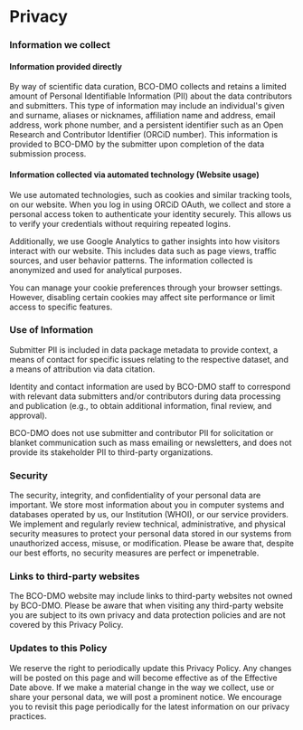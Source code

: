 # Privacy

### Information we collect&#x20;

#### Information provided directly

By way of scientific data curation, BCO-DMO collects and retains a limited amount of Personal Identifiable Information (PII) about the data contributors and submitters. This type of information may include an individual's given and surname, aliases or nicknames, affiliation name and address, email address, work phone number, and a persistent identifier such as an Open Research and Contributor Identifier (ORCiD number). This information is provided to BCO-DMO by the submitter upon completion of the data submission process.&#x20;

#### Information collected via automated technology (Website usage)

We use automated technologies, such as cookies and similar tracking tools, on our website. When you log in using ORCiD OAuth, we collect and store a personal access token to authenticate your identity securely. This allows us to verify your credentials without requiring repeated logins.

Additionally, we use Google Analytics to gather insights into how visitors interact with our website. This includes data such as page views, traffic sources, and user behavior patterns. The information collected is anonymized and used for analytical purposes.

You can manage your cookie preferences through your browser settings. However, disabling certain cookies may affect site performance or limit access to specific features.

### Use of Information

Submitter PII is included in data package metadata to provide context, a means of contact for specific issues relating to the respective dataset, and a means of attribution via data citation.

Identity and contact information are used by BCO-DMO staff to correspond with relevant data submitters and/or contributors during data processing and publication (e.g., to obtain additional information, final review, and approval).

BCO-DMO does not use submitter and contributor PII for solicitation or blanket communication such as mass emailing or newsletters, and does not provide its stakeholder PII to third-party organizations.&#x20;

### Security

The security, integrity, and confidentiality of your personal data are important. We store most information about you in computer systems and databases operated by us, our Institution (WHOI), or our service providers. We implement and regularly review technical, administrative, and physical security measures to protect your personal data stored in our systems from unauthorized access, misuse, or modification. Please be aware that, despite our best efforts, no security measures are perfect or impenetrable.

### Links to third-party websites

The BCO-DMO website may include links to third-party websites not owned by BCO-DMO. Please be aware that when visiting any third-party website you are subject to its own privacy and data protection policies and are not covered by this Privacy Policy.

### Updates to this Policy

We reserve the right to periodically update this Privacy Policy. Any changes will be posted on this page and will become effective as of the Effective Date above. If we make a material change in the way we collect, use or share your personal data, we will post a prominent notice. We encourage you to revisit this page periodically for the latest information on our privacy practices.

